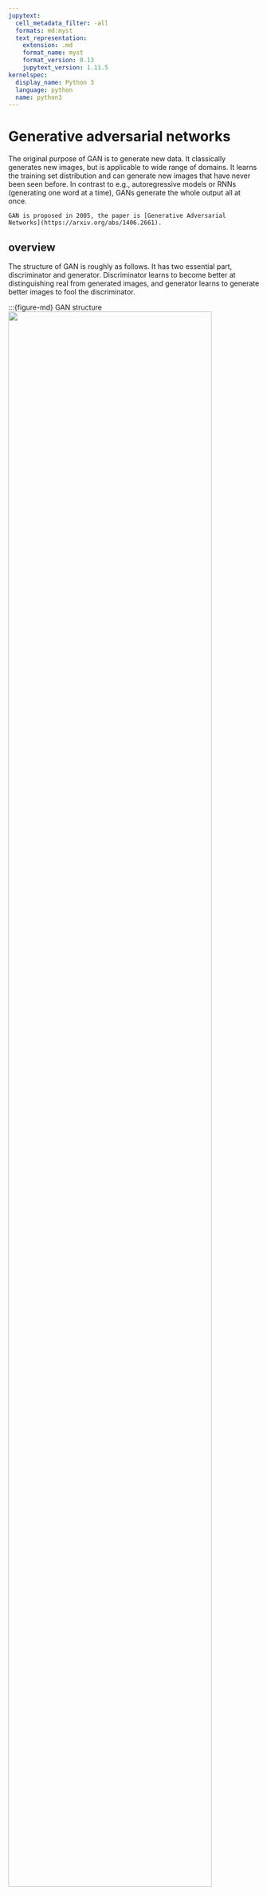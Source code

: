 ```yaml
---
jupytext:
  cell_metadata_filter: -all
  formats: md:myst
  text_representation:
    extension: .md
    format_name: myst
    format_version: 0.13
    jupytext_version: 1.11.5
kernelspec:
  display_name: Python 3
  language: python
  name: python3
---
```


# Generative adversarial networks 

The original purpose of GAN is to generate new data. It classically generates new images, but is applicable to wide range of domains.
It learns the training set distribution and can generate new images that have never been seen before.
In contrast to e.g., autoregressive models or RNNs (generating one word at a time), GANs generate the whole output all at once.

```{seealso}
GAN is proposed in 2005, the paper is [Generative Adversarial Networks](https://arxiv.org/abs/1406.2661).
```

## overview

The structure of GAN is roughly as follows. It has two essential part, discriminator and generator. 
Discriminator learns to become better at distinguishing real from generated images, and generator learns to generate better images to fool the discriminator.

:::{figure-md} GAN structure
<img src="../../images/deep-learning/GAN/structure.png" width="90%" class="bg-white mb-1">

Illustration of GAN structure
:::

Then, one question appears: why Are GANs Are Called Generative Models?
-The generative part comes from the fact that the model "generates" new data,
- Usually, generative models use an approximation to compute the usually intractable distribution; here, the discriminator part does that approximation,
- So, it does learn p(x).

## Training

To make the model converge, we need to find a proper objective for it.
For the GAN, it is $\min\limits_{G} \max\limits_{D} V(D, G) = \mathbb{E}_{x \thicksim p_{data}}[log D(x)] + \mathbb{E}_{z\thicksim p_z(z)}[log(1-D(G(z)))]$

### Discriminator gradient for update (gradient ascent)

The aim of Discriminator is $\bigtriangledown_{W_D} \frac{1}{n} \sum_{i=1}^n [log D(x^{(i)}) + log (1-D(G(z^{(i)})))]$. We can split it into two parts.
First is $D(x^{(i)})$. If it predicts well in real images, the probability will be close to 1. 
Second is $D(G(z^{(i)}))$. This part use to predict the fake images which generdated from the generator, and if it predicts well, the probability will be close to 0.

### Generator gradient for update (gradient descent)

The aim of Generator is $\bigtriangledown_{W_G} \frac{1}{n} \sum_{i=1}^n log(1-D(G(z^{(i)})))$. 
$D(G(z^{(i)}))$ is also used to predict fake images, but if it predicts badly on fake images, the probability will be close to 1, which is not same to discriminator.

### Train for convergence
GAN converges when probabilities are close to 0.5, which means G can cheat D.
rom a mathematical point of view, it converges when Nash-equilibrium (Game Theory concept) is reached in the minmax (zero-sum) game.
[Nash-Equilibrium](https://en.wikipedia.org/wiki/Nash_equilibrium) in Game Theory is reached when the actions of one player won't change depending on the opponent's actions.

But not each time GAN can converge, there are some training problems:
- Oscillation between generator and discriminator loss,
- Mode collapse (generator produces examples of a particular kind only),
- Discriminator is too strong, such that the gradient for the generator vanishes and the generator can't keep up,
- Discriminator is too weak, and the generator produces non-realistic images that fool it too easily (rare problem, though).

For the third problem, replacing $\bigtriangledown_{W_G} \frac{1}{n} \sum_{i=1}^n log(1-D(G(z^{(i)})))$ with $\bigtriangledown_{W_G} \frac{1}{n} \sum_{i=1}^n log(D(G(z^{(i)})))$ can be a good choice.

### Loss
Discriminator:
- Maximize prediction probability of classifying real as real and fake as fake,
- Remember maximizing log likelihood is the same as minimizing negative log likelihood (i.e., minimizing cross-entropy).
Generator:
- Minimize likelihood of the discriminator to make correct predictions (predict fake as fake; real as real), which can be achieved by maximizing the cross-entropy,
- This doesn't work well in practice though because of gradient issues (zero gradient if the discriminator makes correct predictions, which is not what we want for the generator),
- Better: flip labels and minimize cross entropy (force the discriminator to output high probability for fake if an image is real, and high probability for real if an image is fake).

### Code
Here we implement a GAN model.

```{code-cell}
from IPython import display

from torch.utils.data import DataLoader
from torchvision import transforms, datasets

from utils import Logger

import tensorflow as tf
import tensorflow.compat.v1 as tf
tf.disable_v2_behavior() 

import numpy as np

DATA_FOLDER = './tf_data/VGAN/MNIST'
IMAGE_PIXELS = 28*28
NOISE_SIZE = 100
BATCH_SIZE = 100

def noise(n_rows, n_cols):
    return np.random.normal(size=(n_rows, n_cols))

def xavier_init(size):
    in_dim = size[0] if len(size) == 1 else size[1]
    stddev = 1. / np.sqrt(float(in_dim))
    return tf.random_uniform(shape=size, minval=-stddev, maxval=stddev)

def images_to_vectors(images):
    return images.reshape(images.shape[0], 784)

def vectors_to_images(vectors):
    return vectors.reshape(vectors.shape[0], 28, 28, 1)
```

Load Data
```{code-cell}
def mnist_data():
    compose = transforms.Compose(
        [transforms.ToTensor(),
         transforms.Normalize((.5,), (.5,))
        ])
    out_dir = '{}/dataset'.format(DATA_FOLDER)
    return datasets.MNIST(root=out_dir, train=True, transform=compose, download=True)

# Load data
data = mnist_data()
# Create loader with data, so that we can iterate over it
data_loader = DataLoader(data, batch_size=BATCH_SIZE, shuffle=True)
# Num batches
num_batches = len(data_loader)
```

Initialize Graph
```{code-cell}
## Discriminator

# Input
X = tf.placeholder(tf.float32, shape=(None, IMAGE_PIXELS))

# Layer 1 Variables
D_W1 = tf.Variable(xavier_init([784, 1024]))
D_B1 = tf.Variable(xavier_init([1024]))

# Layer 2 Variables
D_W2 = tf.Variable(xavier_init([1024, 512]))
D_B2 = tf.Variable(xavier_init([512]))

# Layer 3 Variables
D_W3 = tf.Variable(xavier_init([512, 256]))
D_B3 = tf.Variable(xavier_init([256]))

# Out Layer Variables
D_W4 = tf.Variable(xavier_init([256, 1]))
D_B4 = tf.Variable(xavier_init([1]))

# Store Variables in list
D_var_list = [D_W1, D_B1, D_W2, D_B2, D_W3, D_B3, D_W4, D_B4]

## Generator

# Input
Z = tf.placeholder(tf.float32, shape=(None, NOISE_SIZE))

# Layer 1 Variables
G_W1 = tf.Variable(xavier_init([100, 256]))
G_B1 = tf.Variable(xavier_init([256]))

# Layer 2 Variables
G_W2 = tf.Variable(xavier_init([256, 512]))
G_B2 = tf.Variable(xavier_init([512]))

# Layer 3 Variables
G_W3 = tf.Variable(xavier_init([512, 1024]))
G_B3 = tf.Variable(xavier_init([1024]))

# Out Layer Variables
G_W4 = tf.Variable(xavier_init([1024, 784]))
G_B4 = tf.Variable(xavier_init([784]))

# Store Variables in list
G_var_list = [G_W1, G_B1, G_W2, G_B2, G_W3, G_B3, G_W4, G_B4]

def discriminator(x):
    l1 = tf.nn.dropout(tf.nn.leaky_relu(tf.matmul(x,   D_W1) + D_B1, .2), .3)
    l2 = tf.nn.dropout(tf.nn.leaky_relu(tf.matmul(l1,  D_W2) + D_B2, .2), .3)
    l3 = tf.nn.dropout(tf.nn.leaky_relu(tf.matmul(l2,  D_W3) + D_B3, .2), .3)
    out = tf.matmul(l3, D_W4) + D_B4
    return out

def generator(z):
    l1 = tf.nn.leaky_relu(tf.matmul(z,  G_W1) + G_B1, .2)
    l2 = tf.nn.leaky_relu(tf.matmul(l1, G_W2) + G_B2, .2)
    l3 = tf.nn.leaky_relu(tf.matmul(l2, G_W3) + G_B3, .2)
    out = tf.nn.tanh(tf.matmul(l3, G_W4) + G_B4)
    return out
    
G_sample = generator(Z)
D_real = discriminator(X)
D_fake = discriminator(G_sample)

# Losses
D_loss_real = tf.reduce_mean(tf.nn.sigmoid_cross_entropy_with_logits(logits=D_real, labels=tf.ones_like(D_real)))
D_loss_fake = tf.reduce_mean(tf.nn.sigmoid_cross_entropy_with_logits(logits=D_fake, labels=tf.zeros_like(D_fake)))
D_loss = D_loss_real + D_loss_fake
G_loss = tf.reduce_mean(tf.nn.sigmoid_cross_entropy_with_logits(logits=D_fake, labels=tf.ones_like(D_fake)))

# Optimizers
D_opt = tf.train.AdamOptimizer(2e-4).minimize(D_loss, var_list=D_var_list)
G_opt = tf.train.AdamOptimizer(2e-4).minimize(G_loss, var_list=G_var_list)
```

Testing
```{code-cell}
num_test_samples = 16
test_noise = noise(num_test_samples, NOISE_SIZE)
```

Inits
```{code-cell}
num_epochs = 200

# Start interactive session
session = tf.InteractiveSession()
# Init Variables
tf.global_variables_initializer().run()
# Init Logger
logger = Logger(model_name='DCGAN1', data_name='CIFAR10')
```

Train
```{code-cell}
# Iterate through epochs
for epoch in range(num_epochs):
    for n_batch, (batch,_) in enumerate(data_loader):
        
        # 1. Train Discriminator
        X_batch = images_to_vectors(batch.permute(0, 2, 3, 1).numpy())
        feed_dict = {X: X_batch, Z: noise(BATCH_SIZE, NOISE_SIZE)}
        _, d_error, d_pred_real, d_pred_fake = session.run(
            [D_opt, D_loss, D_real, D_fake], feed_dict=feed_dict
        )

        # 2. Train Generator
        feed_dict = {Z: noise(BATCH_SIZE, NOISE_SIZE)}
        _, g_error = session.run(
            [G_opt, G_loss], feed_dict=feed_dict
        )

        if n_batch % 100 == 0:
            display.clear_output(True)
            # Generate images from test noise
            test_images = session.run(
                G_sample, feed_dict={Z: test_noise}
            )
            test_images = vectors_to_images(test_images)
            # Log Images
            logger.log_images(test_images, num_test_samples, epoch, n_batch, num_batches, format='NHWC');
            # Log Status
            logger.display_status(
                epoch, num_epochs, n_batch, num_batches,
                d_error, g_error, d_pred_real, d_pred_fake
            )
```

## Your turn! 🚀

TBD.

## Acknowledgments

Thanks to [Sebastian Raschka](https://github.com/rasbt) for creating the open-source project [stat453-deep-learning-ss20](https://github.com/rasbt/stat453-deep-learning-ss20) and [Diego Gomez](https://github.com/diegoalejogm) for creating the open-source project [gans](https://github.com/diegoalejogm/gans). They inspire the majority of the content in this chapter.

---

```{bibliography}
:filter: docname in docnames
```
